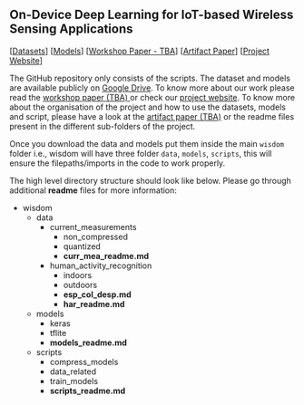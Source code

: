 ## On-Device Deep Learning for IoT-based Wireless Sensing Applications

[<a href='https://drive.google.com/drive/u/2/folders/1QzZPx9LiYrjlb1CArLRRkUAeOjM13ahV'>Datasets</a>] [<a href='https://drive.google.com/drive/u/2/folders/1Tzo6rNLU8OlriODip4Zmgpos7e0sL9c9'>Models</a>] [<a href=''>Workshop Paper - TBA</a>] [<a href=''>Artifact Paper</a>] [<a href='http://cse.iitm.ac.in/~sense/wisdom'>Project Website</a>]

The GitHub repository only consists of the scripts. 
The dataset and models are available publicly on <a href='https://drive.google.com/drive/u/2/folders/13Crp-owAzkjZVH85AhisW9Yfi78wsoMf'>Google Drive</a>.
To know more about our work please read the <a href=''>workshop paper (TBA) </a> or check our <a href='http://cse.iitm.ac.in/~sense/wisdom'>project website</a>. 
To know more about the organisation of the project and how to use the datasets, models and script, please have a look at the <a href=''>artifact paper (TBA)</a> or the readme files present in the different sub-folders of the project.

Once you download the data and models put them inside the main `wisdom` folder i.e., wisdom will have three folder `data`, `models`, `scripts`, this will ensure the filepaths/imports in the code to work properly.

The high level directory structure should look like below. 
Please go through additional **readme** files for more information:

* wisdom
  * data
    * current_measurements
      * non_compressed
      * quantized
      * **curr_mea_readme.md**
    * human_activity_recognition
      * indoors
      * outdoors
      * **esp_col_desp.md**
      * **har_readme.md**
  * models
    * keras
    * tflite
    * **models_readme.md**
  * scripts
    * compress_models
    * data_related
    * train_models
    * **scripts_readme.md**
